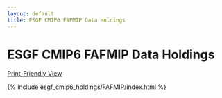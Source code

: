 ```yaml
---
layout: default
title: ESGF CMIP6 FAFMIP Data Holdings
---
```


# ESGF CMIP6 FAFMIP Data Holdings

[Print-Friendly View](print_view.html)

{% include esgf_cmip6_holdings/FAFMIP/index.html %}
